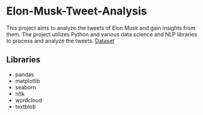 # Elon-Musk-Tweet-Analysis

This project aims to analyze the tweets of Elon Musk and gain insights from them. The project utilizes Python and various data science and NLP libraries to process and analyze the tweets. <a href='https://www.kaggle.com/datasets/ayhmrba/elon-musk-tweets-2010-2021'>Dataset</a>

## Libraries
* pandas
* matplotlib
* seaborn
* nltk
* wordcloud
* textblob
